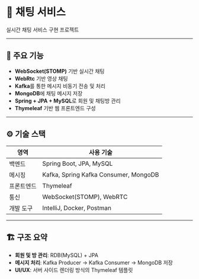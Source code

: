 # 💬 채팅 서비스
실시간 채팅 서비스 구현 프로젝트

---

## 🧩 주요 기능

- **WebSocket(STOMP)** 기반 실시간 채팅
- **WebRtc** 기반 영상 채팅
- **Kafka**를 통한 메시지 비동기 전송 및 처리
- **MongoDB**에 채팅 메시지 저장
- **Spring + JPA + MySQL**로 회원 및 채팅방 관리
- **Thymeleaf** 기반 웹 프론트엔드 구성

---

## ⚙️ 기술 스택

| **영역**     | **사용 기술**                             |
|--------------|---------------------------------------|
| 백엔드       | Spring Boot, JPA, MySQL               |
| 메시징       | Kafka, Spring Kafka Consumer, MongoDB |
| 프론트엔드   | Thymeleaf                             |
| 통신         | WebSocket(STOMP), WebRTC              |
| 개발 도구    | IntelliJ, Docker, Postman             |

---

## 🏗️ 구조 요약

- **회원 및 방 관리**: RDB(MySQL) + JPA
- **메시지 처리**: Kafka Producer → Kafka Consumer → MongoDB 저장
- **UI/UX**: 서버 사이드 렌더링 방식의 Thymeleaf 템플릿  

